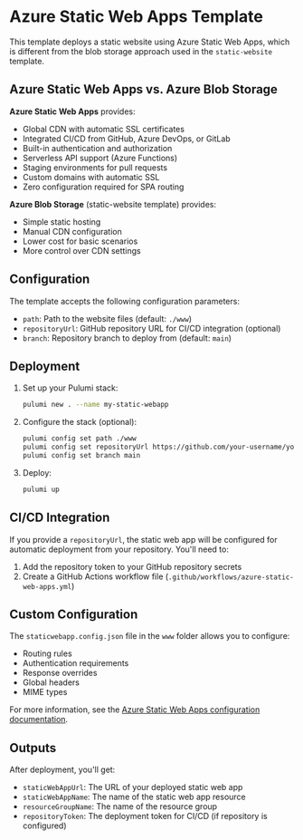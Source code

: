 # Azure Static Web Apps Template

This template deploys a static website using Azure Static Web Apps, which is different from the blob storage approach used in the `static-website` template.

## Azure Static Web Apps vs. Azure Blob Storage

**Azure Static Web Apps** provides:
- Global CDN with automatic SSL certificates
- Integrated CI/CD from GitHub, Azure DevOps, or GitLab
- Built-in authentication and authorization
- Serverless API support (Azure Functions)
- Staging environments for pull requests
- Custom domains with automatic SSL
- Zero configuration required for SPA routing

**Azure Blob Storage** (static-website template) provides:
- Simple static hosting
- Manual CDN configuration
- Lower cost for basic scenarios
- More control over CDN settings

## Configuration

The template accepts the following configuration parameters:

- `path`: Path to the website files (default: `./www`)
- `repositoryUrl`: GitHub repository URL for CI/CD integration (optional)
- `branch`: Repository branch to deploy from (default: `main`)

## Deployment

1. Set up your Pulumi stack:
   ```bash
   pulumi new . --name my-static-webapp
   ```

2. Configure the stack (optional):
   ```bash
   pulumi config set path ./www
   pulumi config set repositoryUrl https://github.com/your-username/your-repo
   pulumi config set branch main
   ```

3. Deploy:
   ```bash
   pulumi up
   ```

## CI/CD Integration

If you provide a `repositoryUrl`, the static web app will be configured for automatic deployment from your repository. You'll need to:

1. Add the repository token to your GitHub repository secrets
2. Create a GitHub Actions workflow file (`.github/workflows/azure-static-web-apps.yml`)

## Custom Configuration

The `staticwebapp.config.json` file in the `www` folder allows you to configure:
- Routing rules
- Authentication requirements
- Response overrides
- Global headers
- MIME types

For more information, see the [Azure Static Web Apps configuration documentation](https://docs.microsoft.com/en-us/azure/static-web-apps/configuration).

## Outputs

After deployment, you'll get:
- `staticWebAppUrl`: The URL of your deployed static web app
- `staticWebAppName`: The name of the static web app resource
- `resourceGroupName`: The name of the resource group
- `repositoryToken`: The deployment token for CI/CD (if repository is configured)
